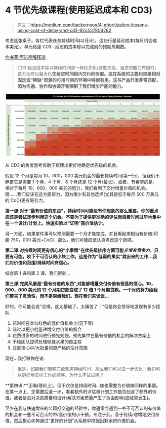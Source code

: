 # 4 节优先级课程(使用延迟成本和 CD3)

> 原文：<https://medium.com/hackernoon/4-prioritization-lessons-using-cost-of-delay-and-cd3-92c437804282>

考虑这张桌子。各栏代表任务持续时间(以月计)。这些行是延迟成本(每月机会成本美元)。单元格是 CD3…延迟的成本除以完成前的预期周期数。

[约书亚·阿诺德解释道](http://blackswanfarming.com/cost-of-delay-divided-by-duration/):

> CD3:延迟成本除以持续时间是一种优先化/调度方法，当您的能力有限时，该方法可以最大化**在给定时间段内交付的价值。这在系统的主要约束是相对固定或“稀缺”资源的可用时间的环境中特别有用。这与产品开发非常匹配，因为沟通、协作和协调开销限制了我们增加产能的能力。**

![](img/8040760eabc558270847a116bcdc9289.png)

从 CD3 的角度思考有助于梳理出更好地确定优先级的机会。

假设 12 个月是每月 10，000，000 美元机会的最长持续时间(第一行)，但我们不确定它是需要 1 个月、4 个月、8 个月还是 12 个月(最长)。或者，有希望的是，相对于每月 10，000，000 美元的努力，我们看到了交付增量价值的机会。嗯……我们应该在这方面努力，因为很少有其他选择(尤其是低于每月 500 万美元的 CoD)更有吸引力。

**第一课:对于“最有价值的东西”，持续时间可能没有你想象的那么重要。你的重点应该是尝试逐步利用这个机会。不要为了提供更准确的评估而浪费时间过早地集中在一个设计/计划上。快速实验以“证明”高价值估计。**

另一方面，如果某件事可以预测需要一个月才能完成，并且看起来相当有价值(可能 750，000 美元+CoD)…那么，我们可能应该认真考虑这个选项。

**第二课:对持续时间更有信心的“小事情”在优先级排序方面可能*非常有竞争力*。只要有可能，咬下不可否认的小块工作。这是作为“低垂的果实”跳出来的工作…我们对价值和范围/持续时间有信心。**

结合第 1 课和第 2 课，我们得到…

**第三课:完美风暴是“最有价值的东西”,对能够增量交付价值有很高的信心。10，000，000 美元的 12 个月期贷款变成了 12 倍 1 个月期贷款。一个月的努力给我们带来了灵活性，而不是束缚我们。现在我们来谈谈…**

好的。你可能会说“没错，这太基础了，太痛苦了！”但是你会惊讶地发现有多少团队

1.  花时间在类似红色的低价值机会上(见下表)
2.  错过以更小批量递增交付价值的机会
3.  花费过多的时间进行预先规划，预先集中在最有价值的机会的解决方案上
4.  不给团队提供处理低挂水果的自主权
5.  过度担心中/大批量的更严格的估计范围

现在…我打赌你在说:

> 但是，如果我们能够完全知道持续时间，那么我们可以进一步优化！我们可以更好地安排工作的顺序。为什么不试试呢？

**第四课:**正确(理论上)。但不仅仅是持续时间…你也需要为价值做同样的事情。在某一点上，您需要后退一步，看看额外的评估和计划工作是否创造了额外的价值，或者是否对决策质量和设计/解决方案质量产生了负面影响(这经常发生)。

至少在我与快速增长的公司打交道的经验中，你通常会遇到一些不可否认的有价值的机会和一些不可否认的中/高价值的小干预。专注于此。善于持续/递增地交付价值。然后担心如何通过“更好的计划”从系统中挖掘出剩余的价值机会。